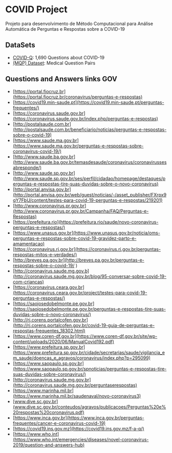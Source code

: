# COVID Project
Projeto para desenvolvimento de Método Computacional para Análise Automática de Perguntas e Respostas sobre a COVID-19

## DataSets

* [COVID-Q](https://github.com/JerryWei03/COVID-Q.git): 1,690 Questions about COVID-19
* [(MQP) Dataset](https://github.com/curai/medical-question-pair-dataset.git): Medical Question Pairs  

## Questions and Answers links GOV

* [https://portal.fiocruz.br](https://portal.fiocruz.br/coronavirus/perguntas-e-respostas)
* [https://covid19.min-saude.pt](https://covid19.min-saude.pt/perguntas-frequentes/)
* [https://coronavirus.saude.gov.br](https://coronavirus.saude.gov.br/index.php/perguntas-e-respostas)
* [http://postalsaude.com.br](http://postalsaude.com.br/beneficiario/noticias/perguntas-e-respostas-sobre-o-covid-19)
* [https://www.saude.ma.gov.br](https://www.saude.ma.gov.br/perguntas-e-respostas-sobre-coronavirus-covid-19/)
* [http://www.saude.ba.gov.br](http://www.saude.ba.gov.br/temasdesaude/coronavirus/coronavirussesabresponde/)
* [http://www.saude.sp.gov.br](http://www.saude.sp.gov.br/ses/perfil/cidadao/homepage/destaques/perguntas-e-respostas-tire-suas-duvidas-sobre-o-novo-coronavirus)
* [http://portal.anvisa.gov.br](http://portal.anvisa.gov.br/web/guest/noticias/-/asset_publisher/FXrpx9qY7FbU/content/testes-para-covid-19-perguntas-e-respostas/219201)
* [http://www.coronavirus.pr.gov.br](http://www.coronavirus.pr.gov.br/Campanha/FAQ/Perguntas-e-Respostas)
* [https://prefeitura.rio](https://prefeitura.rio/saude/novo-coronavirus-perguntas-e-respostas/)
* [https://www.unasus.gov.br](https://www.unasus.gov.br/noticia/oms-perguntas-e-respostas-sobre-covid-19-gravidez-parto-e-amamentacao)
* [https://coronavirus.rj.gov.br](https://coronavirus.rj.gov.br/perguntas-respostas-mitos-e-verdades/)
* [http://breves.pa.gov.br](http://breves.pa.gov.br/perguntas-e-respostas-sobre-o-covid-19/ )
* [http://coronavirus.saude.mg.gov.b](http://coronavirus.saude.mg.gov.br/blog/95-conversar-sobre-covid-19-com-criancas)
* [https://coronavirus.ceara.gov.br](https://coronavirus.ceara.gov.br/project/testes-para-covid-19-perguntas-e-respostas/)
* [https://saojosedobelmonte.pe.gov.br](https://saojosedobelmonte.pe.gov.br/perguntas-e-respostas-tire-suas-duvidas-sobre-o-novo-coronavirus/)
* [http://rj.corens.portalcofen.gov.br](http://rj.corens.portalcofen.gov.br/covid-19-guia-de-perguntas-e-respostas-frequentes_18302.html)
* [https://www.coren-df.gov.br](https://www.coren-df.gov.br/site/wp-content/uploads/2020/06/ManualCovid192.pdf)
* [https://www.prefeitura.sp.gov.br](https://www.prefeitura.sp.gov.br/cidade/secretarias/saude/vigilancia_em_saude/doencas_e_agravos/coronavirus/index.php?p=295099)
* [https://www.saopaulo.sp.gov.br](https://www.saopaulo.sp.gov.br/spnoticias/perguntas-e-respostas-tire-suas-duvidas-sobre-coronavirus/)
* [http://coronavirus.saude.mg.gov.br](http://coronavirus.saude.mg.gov.br/perguntaserespostas)
* [https://www.marinha.mil.br](https://www.marinha.mil.br/saudenaval/novo-coronavirus3)
* [www.dive.sc.gov.br](www.dive.sc.gov.br/conteudos/agravos/publicacoes/Perguntas%20e%20respostas%20coronavirus.pdf)
* [https://www.inca.gov.br](https://www.inca.gov.br/perguntas-frequentes/cancer-e-coronavirus-covid-19)
* [https://covid19.ins.gov.mz](https://covid19.ins.gov.mz/f-a-q/)
* [https://www.who.int](https://www.who.int/emergencies/diseases/novel-coronavirus-2019/question-and-answers-hub)